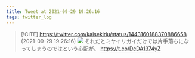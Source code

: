```yaml
---
title: Tweet at 2021-09-29 19:26:16
tags: twitter_log
---
```


> [!CITE] https://twitter.com/kaisekiriu/status/1443160188370886658 (2021-09-29 19:26:16)
> ![](https://twitter.com/kaisekiriu/status/1443160188370886658)
> それだとミヤイリガイだけでは片手落ちになってしまうのではという心配が。
> https://t.co/DcDA1374yZ
